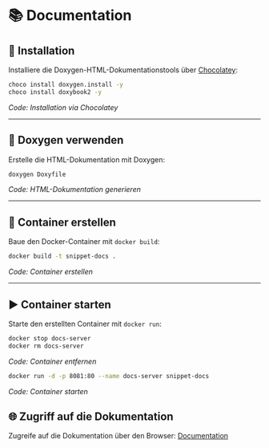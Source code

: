 # 📚 Documentation

## 🔧 Installation

Installiere die Doxygen-HTML-Dokumentationstools über [Chocolatey](https://chocolatey.org/):

```bash
choco install doxygen.install -y
choco install doxybook2 -y
```
*Code: Installation via Chocolatey*

---

## 📄 Doxygen verwenden

Erstelle die HTML-Dokumentation mit Doxygen:

```bash
doxygen Doxyfile
```
*Code: HTML-Dokumentation generieren*

---

## 🐳 Container erstellen

Baue den Docker-Container mit `docker build`:

```bash
docker build -t snippet-docs .
```
*Code: Container erstellen*

---

## ▶️ Container starten

Starte den erstellten Container mit `docker run`:

```bash
docker stop docs-server
docker rm docs-server
```
*Code: Container entfernen*

```bash
docker run -d -p 8081:80 --name docs-server snippet-docs
```
*Code: Container starten*

## 🌐 Zugriff auf die Dokumentation

Zugreife auf die Dokumentation über den Browser:
[Documentation](http://localhost:8081)
